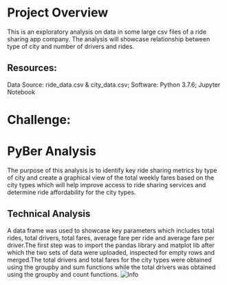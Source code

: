  # Project Overview
This is an exploratory analysis on data in some large csv files of a ride sharing app company. The analysis will showcase relationship between type of city and number of drivers and rides. 

## Resources:
Data Source: ride_data.csv & city_data.csv; Software: Python 3.7.6; Jupyter Notebook

# Challenge:
# PyBer Analysis
   The purpose of this analysis is to identify key ride sharing metrics by type of city and create a graphical view of the total weekly fares based on the city types which will help improve access to ride sharing services and determine ride affordability for the city types. 
   ## Technical Analysis
   A data frame was used to showcase key parameters which includes total rides, total drivers, total fares, average fare per ride and average fare per driver.The first step was to import the pandas library and matplot lib after which the two sets of data were uploaded, inspected for empty rows and merged.The total drivers and total fares for the city types were obtained using the groupby and sum functions while the total drivers was obtained using the groupby and count functions.
   ![Info](https://github.com/femolyn1/PyBer_Analysis/commit/11c28c26eec3a73c17ddb678bb1126ff32b5a6c8#diff-8ca64d95e3c20e73e5f0833a72afef24L631-L632 )
   
   
   
 
  



  

  
  
  
